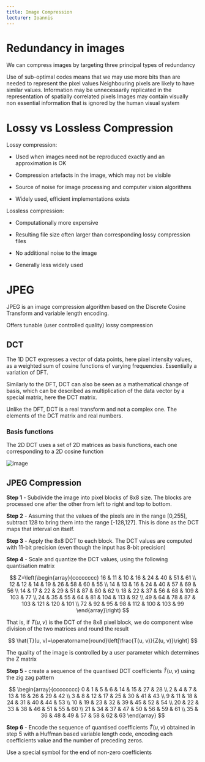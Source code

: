 ```yaml
---
title: Image Compression
lecturer: Ioannis
---
```


# Redundancy in images

We can compress images by targeting three principal types of redundancy

<Definition name="Coding Redundancy">
Use of sub-optimal codes means that we may use more bits than are needed to represent the pixel values
</Definition>

<Definition name="Spatial Redundancy">
Neighbouring pixels are likely to have similar values. Information may be unnecessarily replicated in the representation of spatially correlated pixels
</Definition>

<Definition name="Irrelevant Information">
Images may contain visually non essential information that is ignored by the human visual system
</Definition>

# Lossy vs Lossless Compression

Lossy compression:

-   Used when images need not be reproduced exactly and an approximation
    is OK

-   Compression artefacts in the image, which may not be visible

-   Source of noise for image processing and computer vision algorithms

-   Widely used, efficient implementations exists

Lossless compression:

-   Computationally more expensive

-   Resulting file size often larger than corresponding lossy
    compression files

-   No additional noise to the image

-   Generally less widely used

# JPEG

JPEG is an image compression algorithm based on the Discrete Cosine
Transform and variable length encoding.

Offers tunable (user controlled quality) lossy compression

## DCT

The 1D DCT expresses a vector of data points, here pixel intensity
values, as a weighted sum of cosine functions of varying frequencies.
Essentially a variation of DFT.

Similarly to the DFT, DCT can also be seen as a mathematical change of
basis, which can be described as multiplication of the data vector by a
special matrix, here the DCT matrix.

Unlike the DFT, DCT is a real transform and not a complex one. The
elements of the DCT matrix and real numbers.

### Basis functions

The 2D DCT uses a set of 2D matrices as basis functions, each one
corresponding to a 2D cosine function

![image](/img/Year_2/Software_Methodologies/Image_Processing/Compression/Basis_Functions.webp)

## JPEG Compression

**Step 1** - Subdivide the image into pixel blocks of 8x8 size. The
blocks are processed one after the other from left to right and top to
bottom.

**Step 2** - Assuming that the values of the pixels are in the range
\[0,255\], subtract 128 to bring them into the range \[-128,127\]. This
is done as the DCT maps that interval on itself.

**Step 3** - Apply the 8x8 DCT to each block. The DCT values are
computed with 11-bit precision (even though the input has 8-bit
precision)

**Step 4** - Scale and quantize the DCT values, using the following
quantisation matrix

$$
Z=\left(\begin{array}{cccccccc}
16 & 11 & 10 & 16 & 24 & 40 & 51 & 61 \\
12 & 12 & 14 & 19 & 26 & 58 & 60 & 55 \\
14 & 13 & 16 & 24 & 40 & 57 & 69 & 56 \\
14 & 17 & 22 & 29 & 51 & 87 & 80 & 62 \\
18 & 22 & 37 & 56 & 68 & 109 & 103 & 77 \\
24 & 35 & 55 & 64 & 81 & 104 & 113 & 92 \\
49 & 64 & 78 & 87 & 103 & 121 & 120 & 101 \\
72 & 92 & 95 & 98 & 112 & 100 & 103 & 99
\end{array}\right)
$$

That is, if $T(u,v)$ is the DCT of the 8x8 pixel
block, we do component wise division of the two matrices and round the
result

$$
\hat{T}(u, v)=\operatorname{round}\left[\frac{T(u, v)}{Z(u, v)}\right]
$$

The quality of the image is controlled by a user parameter which
determines the Z matrix

**Step 5** - create a sequence of the quantised DCT coefficients
$\hat{T}(u,v)$ using the zig zag pattern

$$
\begin{array}{cccccccc}
0 & 1 & 5 & 6 & 14 & 15 & 27 & 28 \\
2 & 4 & 7 & 13 & 16 & 26 & 29 & 42 \\
3 & 8 & 12 & 17 & 25 & 30 & 41 & 43 \\
9 & 11 & 18 & 24 & 31 & 40 & 44 & 53 \\
10 & 19 & 23 & 32 & 39 & 45 & 52 & 54 \\
20 & 22 & 33 & 38 & 46 & 51 & 55 & 60 \\
21 & 34 & 37 & 47 & 50 & 56 & 59 & 61 \\
35 & 36 & 48 & 49 & 57 & 58 & 62 & 63
\end{array}
$$

**Step 6** - Encode the sequence of quantised coefficients
$\hat{T}(u,v)$ obtained in step 5 with a Huffman based variable length
code, encoding each coefficients value and the number of preceding
zeros.

Use a special symbol for the end of non-zero coefficients
